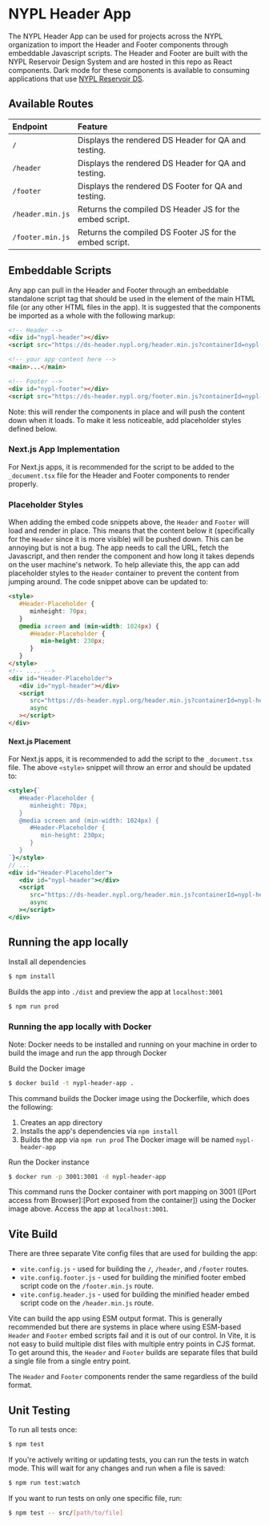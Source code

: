 # NYPL Header App

The NYPL Header App can be used for projects across the NYPL organization to import the Header and Footer components through embeddable Javascript scripts. The Header and Footer are built with the NYPL Reservoir Design System and are hosted in this repo as React components. Dark mode for these components is available to consuming applications that use [NYPL Reservoir DS](https://nypl.github.io/nypl-design-system/reservoir/v1/?path=/story/welcome--page).

## Available Routes

| Endpoint         | Feature                                                 |
| :--------------- | :------------------------------------------------------ |
| `/`              | Displays the rendered DS Header for QA and testing.     |
| `/header`        | Displays the rendered DS Header for QA and testing.     |
| `/footer`        | Displays the rendered DS Footer for QA and testing.     |
| `/header.min.js` | Returns the compiled DS Header JS for the embed script. |
| `/footer.min.js` | Returns the compiled DS Footer JS for the embed script. |

## Embeddable Scripts

Any app can pull in the Header and Footer through an embeddable standalone script tag that should be used in the <body> element of the main HTML file (or any other HTML files in the app). It is suggested that the components be imported as a whole with the following markup:

```HTML
<!-- Header -->
<div id="nypl-header"></div>
<script src="https://ds-header.nypl.org/header.min.js?containerId=nypl-header" async></script>

<!-- your app content here -->
<main>...</main>

<!-- Footer -->
<div id="nypl-footer"></div>
<script src="https://ds-header.nypl.org/footer.min.js?containerId=nypl-footer" async></script>
```

Note: this will render the components in place and will push the content down when it loads. To make it less noticeable, add placeholder styles defined below.

### Next.js App Implementation

For Next.js apps, it is recommended for the script to be added to the `_document.tsx` file for the Header and Footer components to render properly.

### Placeholder Styles

When adding the embed code snippets above, the `Header` and `Footer` will load and render in place. This means that the content below it (specifically for the `Header` since it is more visible) will be pushed down. This can be annoying but is not a bug. The app needs to call the URL, fetch the Javascript, and then render the component and how long it takes depends on the user machine's network. To help alleviate this, the app can add placeholder styles to the `Header` container to prevent the content from jumping around. The code snippet above can be updated to:

```HTML
<style>
   #Header-Placeholder {
      minheight: 70px;
   }
   @media screen and (min-width: 1024px) {
      #Header-Placeholder {
         min-height: 230px;
      }
   }
</style>
<!-- .... -->
<div id="Header-Placeholder">
   <div id="nypl-header"></div>
   <script
      src="https://ds-header.nypl.org/header.min.js?containerId=nypl-header"
      async
   ></script>
</div>
```

#### Next.js Placement

For Next.js apps, it is recommended to add the script to the `_document.tsx` file. The above `<style>` snippet will throw an error and should be updated to:

```jsx
<style>{`
   #Header-Placeholder {
      minheight: 70px;
   }
   @media screen and (min-width: 1024px) {
      #Header-Placeholder {
         min-height: 230px;
      }
   }
`}</style>
// ...
<div id="Header-Placeholder">
   <div id="nypl-header"></div>
   <script
      src="https://ds-header.nypl.org/header.min.js?containerId=nypl-header"
      async
   ></script>
</div>
```

## Running the app locally

Install all dependencies

```sh
$ npm install
```

Builds the app into `./dist` and preview the app at `localhost:3001`

```sh
$ npm run prod
```

### Running the app locally with Docker

Note: Docker needs to be installed and running on your machine in order to build the image and run the app through Docker

Build the Docker image

```sh
$ docker build -t nypl-header-app .
```

This command builds the Docker image using the Dockerfile, which does the following:

1. Creates an app directory
2. Installs the app's dependencies via `npm install`
3. Builds the app via `npm run prod`
   The Docker image will be named `nypl-header-app`

Run the Docker instance

```sh
$ docker run -p 3001:3001 -d nypl-header-app
```

This command runs the Docker container with port mapping on 3001 ([Port access from Browser]:[Port exposed from the container]) using the Docker image above. Access the app at `localhost:3001`.

## Vite Build

There are three separate Vite config files that are used for building the app:

- `vite.config.js` - used for building the `/`, `/header`, and `/footer` routes.
- `vite.config.footer.js` - used for building the minified footer embed script code on the `/footer.min.js` route.
- `vite.config.header.js` - used for building the minified header embed script code on the `/header.min.js` route.

Vite can build the app using ESM output format. This is generally recommended but there are systems in place where using ESM-based `Header` and `Footer` embed scripts fail and it is out of our control. In Vite, it is not easy to build multiple dist files with multiple entry points in CJS format. To get around this, the `Header` and `Footer` builds are separate files that build a single file from a single entry point.

The `Header` and `Footer` components render the same regardless of the build format.

## Unit Testing

To run all tests once:

```sh
$ npm test
```

If you're actively writing or updating tests, you can run the tests in watch mode. This will wait for any changes and run when a file is saved:

```sh
$ npm run test:watch
```

If you want to run tests on only one specific file, run:

```sh
$ npm test -- src/[path/to/file]
```

